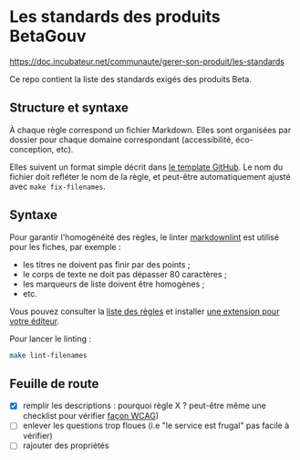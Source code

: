 # Les standards des produits BetaGouv

<https://doc.incubateur.net/communaute/gerer-son-produit/les-standards>

Ce repo contient la liste des standards exigés des produits Beta.

## Structure et syntaxe

À chaque règle correspond un fichier Markdown. Elles sont organisées
par dossier pour chaque domaine correspondant (accessibilité,
éco-conception, etc).

Elles suivent un format simple décrit dans [le template
GitHub](./.github/ISSUE_TEMPLATE/l-equipe-propose-propose-un-nouveau-standard.md). Le
nom du fichier doit refléter le nom de la règle, et peut-être
automatiquement ajusté avec `make fix-filenames`.

## Syntaxe

Pour garantir l'homogénéité des règles, le linter
[markdownlint](https://github.com/DavidAnson/markdownlint) est utilisé
pour les fiches, par exemple :

- les titres ne doivent pas finir par des points ;
- le corps de texte ne doit pas dépasser 80 caractères ;
- les marqueurs de liste doivent être homogènes ;
- etc.

Vous pouvez consulter la [liste des
règles](https://github.com/DavidAnson/markdownlint?tab=readme-ov-file#rules--aliases)
et installer [une extension pour votre
éditeur](https://github.com/DavidAnson/markdownlint?tab=readme-ov-file#related).

Pour lancer le linting :

```sh
make lint-filenames
```

## Feuille de route

- [X] remplir les descriptions : pourquoi règle X ? peut-être même une checklist pour vérifier [façon WCAG](https://www.w3.org/TR/2016/NOTE-WCAG20-TECHS-20161007/H90))
- [ ] enlever les questions trop floues (i.e "le service est frugal" pas facile à vérifier)
- [ ] rajouter des propriétés
